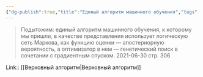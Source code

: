 ```yaml
---
{"dg-publish":true,"title":"Единый алгоритм машинного обучения","tags":["quotes"],"date":"2021-06-30T21:52:00+04:00","modified_at":"2023-01-09T16:08:33+04:00","permalink":"/quotes/202106302152/","dgHomeLink":false,"dgPassFrontmatter":true}
---
```



> Подытожим: единый алгоритм машинного обучения, к которому мы пришли, в качестве представления использует логическую сеть Маркова, как функцию оценки — апостериорную вероятность, а оптимизатор в нем — генетический поиск в сочетании с градиентным спуском.
	2021-06-30 стр. 306

Link:: [[Верховный алгоритм|Верховный алгоритм]]
